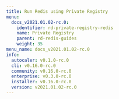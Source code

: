 ```yaml
---
title: Run Redis using Private Registry
menu:
  docs_v2021.01.02-rc.0:
    identifier: rd-private-registry-redis
    name: Private Registry
    parent: rd-redis-guides
    weight: 35
menu_name: docs_v2021.01.02-rc.0
info:
  autocaler: v0.1.0-rc.0
  cli: v0.16.0-rc.0
  community: v0.16.0-rc.0
  enterprise: v0.3.0-rc.0
  installer: v0.16.0-rc.0
  version: v2021.01.02-rc.0
---
```


